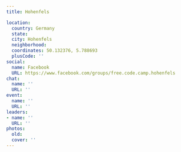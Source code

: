 ```yaml
---
title: Hohenfels

location:
  country: Germany
  state: 
  city: Hohenfels
  neighborhood: 
  coordinates: 50.132376, 5.788693
  plusCode: ''
social:
  name: Facebook
  URL: https://www.facebook.com/groups/free.code.camp.hohenfels
chat:
  name: ''
  URL: ''
event:
  name: ''
  URL: ''
leaders:
- name: ''
  URL: ''
photos:
  old: 
  cover: ''
---
```

